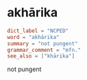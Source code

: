 # akhārika

``` toml
dict_label = "NCPED"
word = "akhārika"
summary = "not pungent"
grammar_comment = "mfn."
see_also = ["khārika"]
```

not pungent

